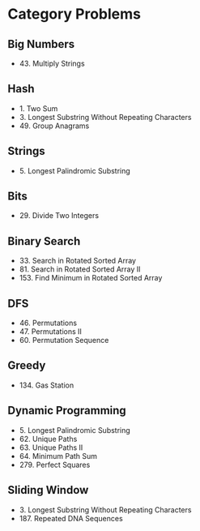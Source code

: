 # Category Problems

## Big Numbers

- 43\. Multiply Strings

## Hash

- 1\. Two Sum
- 3\. Longest Substring Without Repeating Characters
- 49\. Group Anagrams

## Strings

- 5\. Longest Palindromic Substring

## Bits

- 29\. Divide Two Integers

## Binary Search

- 33\. Search in Rotated Sorted Array
- 81\. Search in Rotated Sorted Array II
- 153\. Find Minimum in Rotated Sorted Array

## DFS

- 46\. Permutations
- 47\. Permutations II
- 60\. Permutation Sequence

## Greedy

- 134\. Gas Station

## Dynamic Programming

- 5\. Longest Palindromic Substring
- 62\. Unique Paths
- 63\. Unique Paths II
- 64\. Minimum Path Sum
- 279\. Perfect Squares

## Sliding Window

- 3\. Longest Substring Without Repeating Characters
- 187\. Repeated DNA Sequences